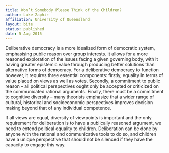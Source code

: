 ```yaml
---
title: Won’t Somebody Please Think of the Children?
author: Luke Zaphir
affiliation: University of Queensland
layout: bite
status: published
date: 5 Aug 2015
---
```


Deliberative democracy is a more idealized form of democratic system, emphasising public reason over group interests. It allows for a more reasoned exploration of the issues facing a given governing body, with it having greater epistemic value through producing better solutions than alternative forms of democracy. For a deliberative democracy to function however, it requires three essential components: firstly, equality in terms of value placed on views as well as votes. Secondly, a commitment to public reason – all political perspectives ought only be accepted or criticized on the communicated rational arguments. Finally, there must be a commitment to cognitive diversity – many theorists emphasize that a wider range of cultural, historical and socioeconomic perspectives improves decision making beyond that of any individual competence.
 
If all views are equal, diversity of viewpoints is important and the only requirement for deliberation is to have a publically reasoned argument, we need to extend political equality to children. Deliberation can be done by anyone with the rational and communicative tools to do so, and children have a unique perspective that should not be silenced if they have the capacity to engage this way.
